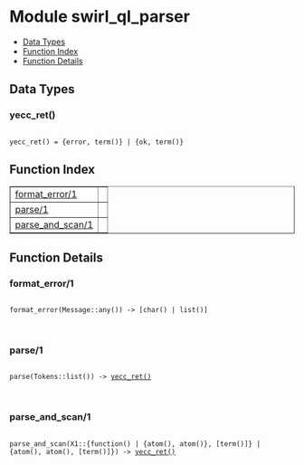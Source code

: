 

# Module swirl_ql_parser #
* [Data Types](#types)
* [Function Index](#index)
* [Function Details](#functions)

<a name="types"></a>

## Data Types ##




### <a name="type-yecc_ret">yecc_ret()</a> ###


<pre><code>
yecc_ret() = {error, term()} | {ok, term()}
</code></pre>

<a name="index"></a>

## Function Index ##


<table width="100%" border="1" cellspacing="0" cellpadding="2" summary="function index"><tr><td valign="top"><a href="#format_error-1">format_error/1</a></td><td></td></tr><tr><td valign="top"><a href="#parse-1">parse/1</a></td><td></td></tr><tr><td valign="top"><a href="#parse_and_scan-1">parse_and_scan/1</a></td><td></td></tr></table>


<a name="functions"></a>

## Function Details ##

<a name="format_error-1"></a>

### format_error/1 ###

<pre><code>
format_error(Message::any()) -&gt; [char() | list()]
</code></pre>
<br />

<a name="parse-1"></a>

### parse/1 ###

<pre><code>
parse(Tokens::list()) -&gt; <a href="#type-yecc_ret">yecc_ret()</a>
</code></pre>
<br />

<a name="parse_and_scan-1"></a>

### parse_and_scan/1 ###

<pre><code>
parse_and_scan(X1::{function() | {atom(), atom()}, [term()]} | {atom(), atom(), [term()]}) -&gt; <a href="#type-yecc_ret">yecc_ret()</a>
</code></pre>
<br />

